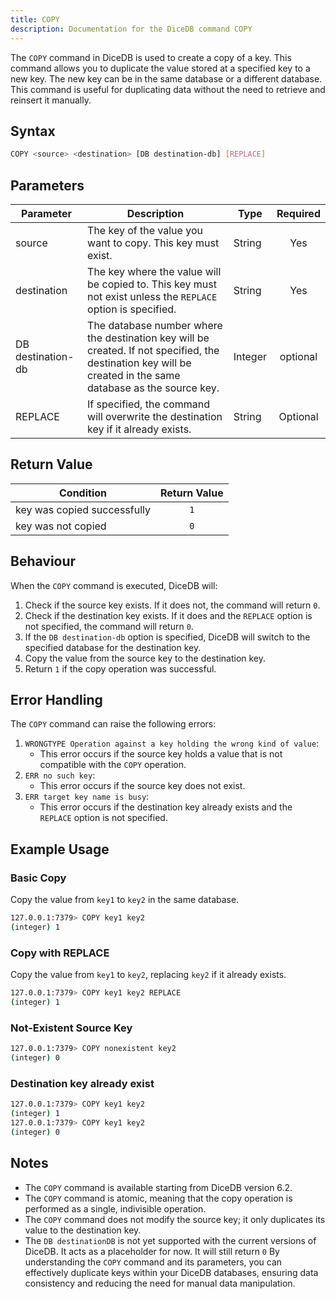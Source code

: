 ```yaml
---
title: COPY
description: Documentation for the DiceDB command COPY
---
```


The `COPY` command in DiceDB is used to create a copy of a key. This command allows you to duplicate the value stored at a specified key to a new key. The new key can be in the same database or a different database. This command is useful for duplicating data without the need to retrieve and reinsert it manually.

## Syntax

```bash
COPY <source> <destination> [DB destination-db] [REPLACE]
```

## Parameters
|Parameter | Description | Type | Required| 
|----------|-------------|------|:---------:|
| source   |The key of the value you want to copy. This key must exist. | String | Yes|
| destination | The key where the value will be copied to. This key must not exist unless the `REPLACE` option is specified. | String | Yes |
|DB destination-db|The database number where the destination key will be created. If not specified, the destination key will be created in the same database as the source key. | Integer | optional|
|REPLACE|If specified, the command will overwrite the destination key if it already exists.| String | Optional|


## Return Value
| Condition | Return Value |
|-----------| :-------------:|
| key was copied successfully | `1` |
| key was not copied | `0` | 


## Behaviour

When the `COPY` command is executed, DiceDB will:

1. Check if the source key exists. If it does not, the command will return `0`.
2. Check if the destination key exists. If it does and the `REPLACE` option is not specified, the command will return `0`.
3. If the `DB destination-db` option is specified, DiceDB will switch to the specified database for the destination key.
4. Copy the value from the source key to the destination key.
5. Return `1` if the copy operation was successful.

## Error Handling

The `COPY` command can raise the following errors:

1. `WRONGTYPE Operation against a key holding the wrong kind of value`: 
    - This error occurs if the source key holds a value that is not compatible with the `COPY` operation.
2.  `ERR no such key`: 
    - This error occurs if the source key does not exist.
3. `ERR target key name is busy`: 
    - This error occurs if the destination key already exists and the `REPLACE` option is not specified.

## Example Usage

### Basic Copy

Copy the value from `key1` to `key2` in the same database.

```bash
127.0.0.1:7379> COPY key1 key2
(integer) 1
```

### Copy with REPLACE

Copy the value from `key1` to `key2`, replacing `key2` if it already exists.

```bash
127.0.0.1:7379> COPY key1 key2 REPLACE
(integer) 1
```


### Not-Existent Source Key 

```bash
127.0.0.1:7379> COPY nonexistent key2
(integer) 0
```

### Destination key already exist
```bash
127.0.0.1:7379> COPY key1 key2
(integer) 1
127.0.0.1:7379> COPY key1 key2
(integer) 0 

```
## Notes

- The `COPY` command is available starting from DiceDB version 6.2.
- The `COPY` command is atomic, meaning that the copy operation is performed as a single, indivisible operation.
- The `COPY` command does not modify the source key; it only duplicates its value to the destination key.
- The `DB destinationDB` is not yet supported with the current versions of DiceDB. It acts as a placeholder for now. It will still return `0`
By understanding the `COPY` command and its parameters, you can effectively duplicate keys within your DiceDB databases, ensuring data consistency and reducing the need for manual data manipulation.

